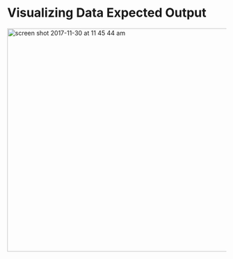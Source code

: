 # Visualizing Data Expected Output
<img width="513" alt="screen shot 2017-11-30 at 11 45 44 am" src="https://user-images.githubusercontent.com/13631369/33451545-34308c9a-d5c4-11e7-82b0-ffb28fe1827a.png">

